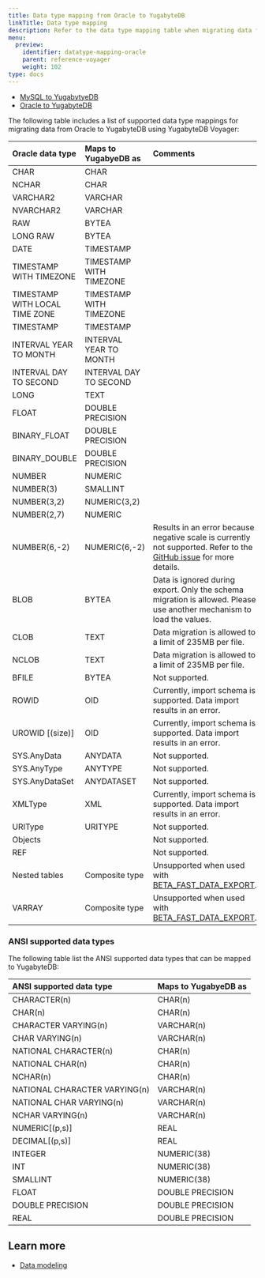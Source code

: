 ```yaml
---
title: Data type mapping from Oracle to YugabyteDB
linkTitle: Data type mapping
description: Refer to the data type mapping table when migrating data from Oracle to YugabyteDB using YugabyteDB Voyager.
menu:
  preview:
    identifier: datatype-mapping-oracle
    parent: reference-voyager
    weight: 102
type: docs
---
```


<ul class="nav nav-tabs-alt nav-tabs-yb" data-target="ybdb">
  <li>
    <a href="../datatype-mapping-mysql/" class="nav-link">
      MySQL to YugabytyeDB
    </a>
  </li>
  <li class="active">
    <a href="../datatype-mapping-oracle/" class="nav-link">
      Oracle to YugabyteDB
    </a>
  </li>
</ul>

The following table includes a list of supported data type mappings for migrating data from Oracle to YugabyteDB using YugabyteDB Voyager:

| Oracle data type | Maps to YugabyeDB as | Comments |
| :--------------- | :------------------- | :------- |
| CHAR | CHAR |
| NCHAR | CHAR |
| VARCHAR2 | VARCHAR |
| NVARCHAR2 | VARCHAR |
| RAW | BYTEA |
| LONG RAW | BYTEA |
| DATE | TIMESTAMP |
| TIMESTAMP WITH TIMEZONE | TIMESTAMP WITH TIMEZONE |
| TIMESTAMP WITH LOCAL TIME ZONE | TIMESTAMP WITH TIMEZONE |
| TIMESTAMP | TIMESTAMP |
| INTERVAL YEAR TO MONTH | INTERVAL YEAR TO MONTH |
| INTERVAL DAY TO SECOND | INTERVAL DAY TO SECOND |
| LONG | TEXT |
| FLOAT | DOUBLE PRECISION |
| BINARY_FLOAT | DOUBLE PRECISION |
| BINARY_DOUBLE | DOUBLE PRECISION |
| NUMBER | NUMERIC |
| NUMBER(3) | SMALLINT |
| NUMBER(3,2) | NUMERIC(3,2) |
| NUMBER(2,7) | NUMERIC |
| NUMBER(6,-2) | NUMERIC(6,-2) | Results in an error because negative scale is currently not supported. Refer to the [GitHub issue](https://github.com/yugabyte/yb-voyager/issues/779) for more details.
| BLOB | BYTEA | Data is ignored during export. Only the schema migration is allowed. Please use another mechanism to load the values. |
| CLOB | TEXT | Data migration is allowed to a limit of 235MB per file. |
| NCLOB | TEXT | Data migration is allowed to a limit of 235MB per file. |
| BFILE | BYTEA | Not supported. |
| ROWID | OID | Currently, import schema is supported. Data import results in an error. |
| UROWID [(size)] | OID | Currently, import schema is supported. Data import results in an error. |
| SYS.AnyData | ANYDATA | Not supported. |
| SYS.AnyType | ANYTYPE | Not supported. |
| SYS.AnyDataSet | ANYDATASET | Not supported. |
| XMLType | XML | Currently, import schema is supported. Data import results in an error. |
| URIType | URITYPE | Not supported. |
| Objects | | Not supported. |
| REF | | Not supported. |
| Nested tables | Composite type |  Unsupported when used with [BETA_FAST_DATA_EXPORT](../../migrate-steps/#accelerate-data-export-for-mysql-and-oracle). |
| VARRAY | Composite type |  Unsupported when used with [BETA_FAST_DATA_EXPORT](../../migrate-steps/#accelerate-data-export-for-mysql-and-oracle). |

### ANSI supported data types

The following table list the ANSI supported data types that can be mapped to YugabyteDB:

| ANSI supported data type | Maps to YugabyeDB as |
| :----------------------- | :------------------- |
| CHARACTER(n) | CHAR(n) |
| CHAR(n) | CHAR(n) |
| CHARACTER VARYING(n) | VARCHAR(n) |
| CHAR VARYING(n) | VARCHAR(n) |
| NATIONAL CHARACTER(n) | CHAR(n) |
| NATIONAL CHAR(n) | CHAR(n) |
| NCHAR(n) | CHAR(n) |
| NATIONAL CHARACTER VARYING(n) | VARCHAR(n) |
| NATIONAL CHAR VARYING(n) | VARCHAR(n) |
| NCHAR VARYING(n) | VARCHAR(n) |
| NUMERIC[(p,s)] | REAL |
| DECIMAL[(p,s)] | REAL |
| INTEGER | NUMERIC(38) |
| INT | NUMERIC(38) |
| SMALLINT | NUMERIC(38) |
| FLOAT | DOUBLE PRECISION |
| DOUBLE PRECISION | DOUBLE PRECISION |
| REAL | DOUBLE PRECISION |

## Learn more

- [Data modeling](../data-modeling)